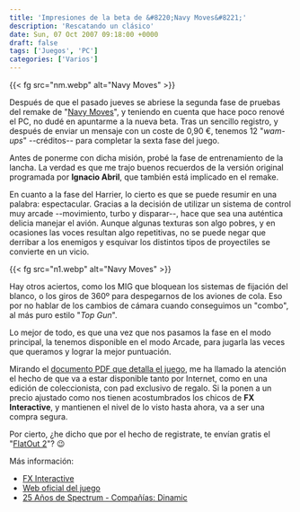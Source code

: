```yaml
---
title: 'Impresiones de la beta de &#8220;Navy Moves&#8221;'
description: 'Rescatando un clásico'
date: Sun, 07 Oct 2007 09:18:00 +0000
draft: false
tags: ['Juegos', 'PC']
categories: ['Varios']
---
```


{{< fg src="nm.webp" alt="Navy Moves" >}}

Después de que el pasado jueves se abriese la segunda fase de pruebas del remake de "[Navy Moves](http://www.computeremuzone.com/fichas/n/navymoves.php)", y teniendo en cuenta que hace poco renové el PC, no dudé en apuntarme a la nueva beta. Tras un sencillo registro, y después de enviar un mensaje con un coste de 0,90 €, tenemos 12 "_wam-ups_" --créditos-- para completar la sexta fase del juego.

Antes de ponerme con dicha misión, probé la fase de entrenamiento de la lancha. La verdad es que me trajo buenos recuerdos de la versión original programada por **Ignacio Abril**, que también está implicado en el remake.

En cuanto a la fase del Harrier, lo cierto es que se puede resumir en una palabra: espectacular. Gracias a la decisión de utilizar un sistema de control muy arcade --movimiento, turbo y disparar--, hace que sea una auténtica delicia manejar el avión. Aunque algunas texturas son algo pobres, y en ocasiones las voces resultan algo repetitivas, no se puede negar que derribar a los enemigos y esquivar los distintos tipos de proyectiles se convierte en un vicio.

{{< fg src="n1.webp" alt="Navy Moves" >}}

Hay otros aciertos, como los MIG que bloquean los sistemas de fijación del blanco, o los giros de 360º para despegarnos de los aviones de cola. Eso por no hablar de los cambios de cámara cuando conseguimos un "combo", al más puro estilo "_Top Gun_".

Lo mejor de todo, es que una vez que nos pasamos la fase en el modo principal, la tenemos disponible en el modo Arcade, para jugarla las veces que queramos y lograr la mejor puntuación.

Mirando el [documento PDF que detalla el juego](http://www.fxinteractive.com/claves-navy-beta2.pdf), me ha llamado la atención el hecho de que va a estar disponible tanto por Internet, como en una edición de coleccionista, con pad exclusivo de regalo. Si la ponen a un precio ajustado como nos tienen acostumbrados los chicos de **FX Interactive**, y mantienen el nivel de lo visto hasta ahora, va a ser una compra segura.

Por cierto, ¿he dicho que por el hecho de registrate, te envían gratis el "[FlatOut 2](http://www.fxinteractive.com/p158/p158.htm)"? :wink:

Más información:

*   [FX Interactive](http://www.fxinteractive.com/home.htm)
*   [Web oficial del juego](http://www.navymoves.com/)
*   [25 Años de Spectrum - Compañías: Dinamic](/25-anos-de-spectrum-companias-dinamic/)